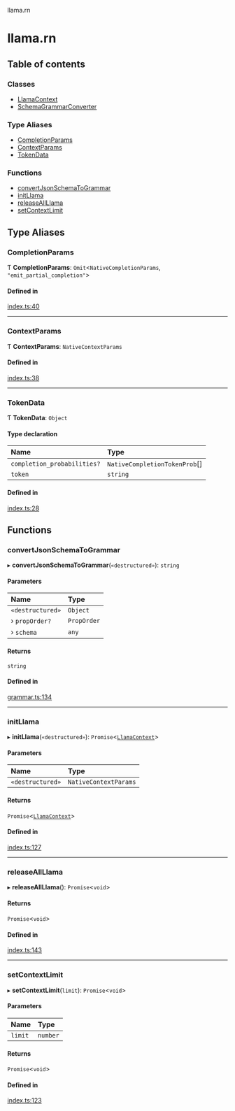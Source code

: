 llama.rn

# llama.rn

## Table of contents

### Classes

- [LlamaContext](classes/LlamaContext.md)
- [SchemaGrammarConverter](classes/SchemaGrammarConverter.md)

### Type Aliases

- [CompletionParams](README.md#completionparams)
- [ContextParams](README.md#contextparams)
- [TokenData](README.md#tokendata)

### Functions

- [convertJsonSchemaToGrammar](README.md#convertjsonschematogrammar)
- [initLlama](README.md#initllama)
- [releaseAllLlama](README.md#releaseallllama)
- [setContextLimit](README.md#setcontextlimit)

## Type Aliases

### CompletionParams

Ƭ **CompletionParams**: `Omit`<`NativeCompletionParams`, ``"emit_partial_completion"``\>

#### Defined in

[index.ts:40](https://github.com/mybigday/llama.rn/blob/8738c99/src/index.ts#L40)

___

### ContextParams

Ƭ **ContextParams**: `NativeContextParams`

#### Defined in

[index.ts:38](https://github.com/mybigday/llama.rn/blob/8738c99/src/index.ts#L38)

___

### TokenData

Ƭ **TokenData**: `Object`

#### Type declaration

| Name | Type |
| :------ | :------ |
| `completion_probabilities?` | `NativeCompletionTokenProb`[] |
| `token` | `string` |

#### Defined in

[index.ts:28](https://github.com/mybigday/llama.rn/blob/8738c99/src/index.ts#L28)

## Functions

### convertJsonSchemaToGrammar

▸ **convertJsonSchemaToGrammar**(`«destructured»`): `string`

#### Parameters

| Name | Type |
| :------ | :------ |
| `«destructured»` | `Object` |
| › `propOrder?` | `PropOrder` |
| › `schema` | `any` |

#### Returns

`string`

#### Defined in

[grammar.ts:134](https://github.com/mybigday/llama.rn/blob/8738c99/src/grammar.ts#L134)

___

### initLlama

▸ **initLlama**(`«destructured»`): `Promise`<[`LlamaContext`](classes/LlamaContext.md)\>

#### Parameters

| Name | Type |
| :------ | :------ |
| `«destructured»` | `NativeContextParams` |

#### Returns

`Promise`<[`LlamaContext`](classes/LlamaContext.md)\>

#### Defined in

[index.ts:127](https://github.com/mybigday/llama.rn/blob/8738c99/src/index.ts#L127)

___

### releaseAllLlama

▸ **releaseAllLlama**(): `Promise`<`void`\>

#### Returns

`Promise`<`void`\>

#### Defined in

[index.ts:143](https://github.com/mybigday/llama.rn/blob/8738c99/src/index.ts#L143)

___

### setContextLimit

▸ **setContextLimit**(`limit`): `Promise`<`void`\>

#### Parameters

| Name | Type |
| :------ | :------ |
| `limit` | `number` |

#### Returns

`Promise`<`void`\>

#### Defined in

[index.ts:123](https://github.com/mybigday/llama.rn/blob/8738c99/src/index.ts#L123)
